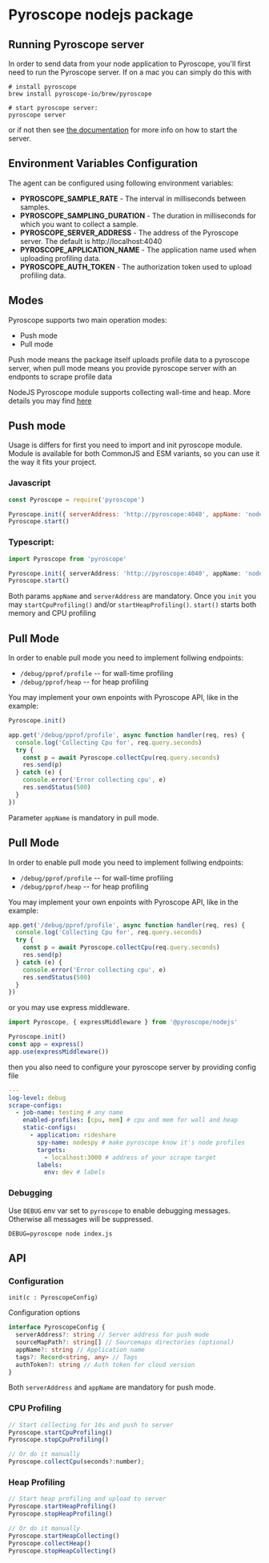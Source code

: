 # Pyroscope nodejs package

## Running Pyroscope server

In order to send data from your node application to Pyroscope, you'll first need to run the Pyroscope server. If on a mac you can simply do this with

```
# install pyroscope
brew install pyroscope-io/brew/pyroscope

# start pyroscope server:
pyroscope server
```

or if not then see [the documentation](https://github.com/pyroscope-io/pyroscope#add-pyroscope-server-locally-in-2-steps) for more info on how to start the server.

## Environment Variables Configuration

The agent can be configured using following environment variables:

- **PYROSCOPE_SAMPLE_RATE** - The interval in milliseconds between samples.
- **PYROSCOPE_SAMPLING_DURATION** - The duration in milliseconds for which you want to collect a sample.
- **PYROSCOPE_SERVER_ADDRESS** - The address of the Pyroscope server. The default is http://localhost:4040
- **PYROSCOPE_APPLICATION_NAME** - The application name used when uploading profiling data.
- **PYROSCOPE_AUTH_TOKEN** - The authorization token used to upload profiling data.

## Modes

Pyroscope supports two main operation modes:

- Push mode
- Pull mode

Push mode means the package itself uploads profile data to a pyroscope server, when pull mode means you provide pyroscope server with an endponts to scrape profile data

NodeJS Pyroscope module supports collecting wall-time and heap. More details you may find [here](https://cloud.google.com/profiler/docs/concepts-profiling)

## Push mode

Usage is differs for first you need to import and init pyroscope module.
Module is available for both CommonJS and ESM variants, so you can use it the way it fits your project.

### Javascript

```javascript
const Pyroscope = require('pyroscope')

Pyroscope.init({ serverAddress: 'http://pyroscope:4040', appName: 'nodejs' })
Pyroscope.start()
```

### Typescript:

```typescript
import Pyroscope from 'pyroscope'

Pyroscope.init({ serverAddress: 'http://pyroscope:4040', appName: 'nodejs' })
Pyroscope.start()
```

Both params `appName` and `serverAddress` are mandatory. Once you `init` you may `startCpuProfiling()` and/or `startHeapProfiling()`. `start()` starts both memory and CPU profiling

## Pull Mode

In order to enable pull mode you need to implement follwing endpoints:

- `/debug/pprof/profile` -- for wall-time profiling
- `/debug/pprof/heap` -- for heap profiling

You may implement your own enpoints with Pyroscope API, like in the example:

```javascript
Pyroscope.init()

app.get('/debug/pprof/profile', async function handler(req, res) {
  console.log('Collecting Cpu for', req.query.seconds)
  try {
    const p = await Pyroscope.collectCpu(req.query.seconds)
    res.send(p)
  } catch (e) {
    console.error('Error collecting cpu', e)
    res.sendStatus(500)
  }
})
```

Parameter `appName` is mandatory in pull mode.

## Pull Mode

In order to enable pull mode you need to implement follwing endpoints:

- `/debug/pprof/profile` -- for wall-time profiling
- `/debug/pprof/heap` -- for heap profiling

You may implement your own enpoints with Pyroscope API, like in the example:

```javascript
app.get('/debug/pprof/profile', async function handler(req, res) {
  console.log('Collecting Cpu for', req.query.seconds)
  try {
    const p = await Pyroscope.collectCpu(req.query.seconds)
    res.send(p)
  } catch (e) {
    console.error('Error collecting cpu', e)
    res.sendStatus(500)
  }
})
```

or you may use express middleware.

```javascript
import Pyroscope, { expressMiddleware } from '@pyroscope/nodejs'

Pyroscope.init()
const app = express()
app.use(expressMiddleware())
```

then you also need to configure your pyroscope server by providing config file

```yaml
---
log-level: debug
scrape-configs:
  - job-name: testing # any name
    enabled-profiles: [cpu, mem] # cpu and mem for wall and heap
    static-configs:
      - application: rideshare
        spy-name: nodespy # make pyroscope know it's node profiles
        targets:
          - localhost:3000 # address of your scrape target
        labels:
          env: dev # labels
```

### Debugging

Use `DEBUG` env var set to `pyroscope` to enable debugging messages. Otherwise all messages will be suppressed.

`DEBUG=pyroscope node index.js`

## API

### Configuration

```
init(c : PyroscopeConfig)

```

Configuration options

```typescript
interface PyroscopeConfig {
  serverAddress?: string // Server address for push mode
  sourceMapPath?: string[] // Sourcemaps directories (optional)
  appName?: string // Application name
  tags?: Record<string, any> // Tags
  authToken?: string // Auth token for cloud version
}
```

Both `serverAddress` and `appName` are mandatory for push mode.

### CPU Profiling

```javascript
// Start collecting for 10s and push to server
Pyroscope.startCpuProfiling()
Pyroscope.stopCpuProfiling()

// Or do it manually
Pyroscope.collectCpu(seconds?:number);
```

### Heap Profiling

```javascript
// Start heap profiling and upload to server
Pyroscope.startHeapProfiling()
Pyroscope.stopHeapProfiling()

// Or do it manually
Pyroscope.startHeapCollecting()
Pyroscope.collectHeap()
Pyroscope.stopHeapCollecting()
```
